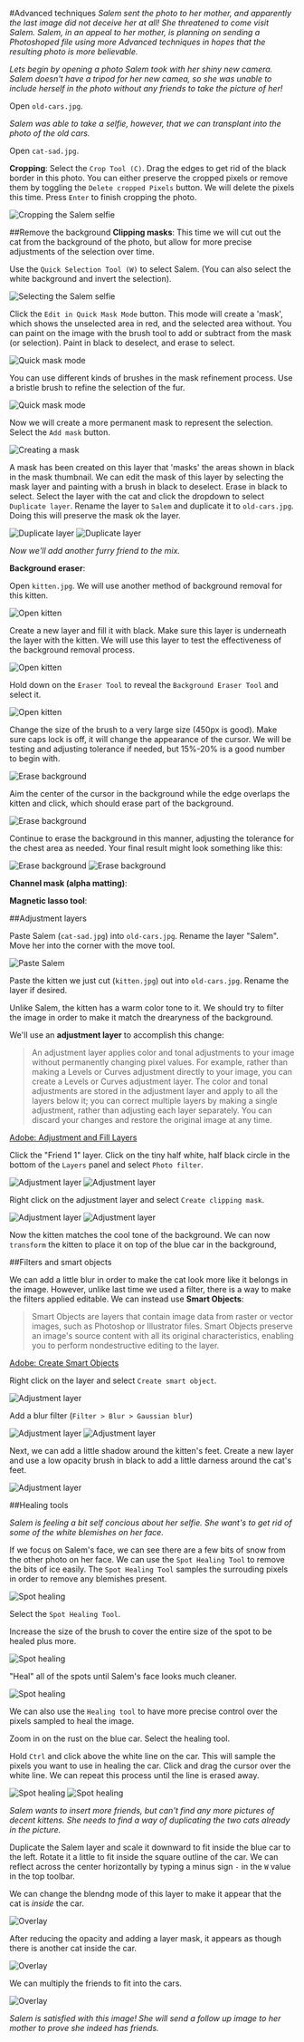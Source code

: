 #Advanced techniques
_Salem sent the photo to her mother, and apparently the last image did not deceive her at all! She threatened to come visit Salem. Salem, in an appeal to her mother, is planning on sending a Photoshoped file using more Advanced techniques in hopes that the resulting photo is more believable._

_Lets begin by opening a photo Salem took with her shiny new camera. Salem doesn't have a tripod for her new camea, so she was unable to include herself in the photo without any friends to take the picture of her!_

Open `old-cars.jpg`.

_Salem was able to take a selfie, however, that we can transplant into the photo of the old cars._

Open `cat-sad.jpg`.

__Cropping__: Select the `Crop Tool (C)`. Drag the edges to get rid of the black border in this photo. You can either preserve the cropped pixels or remove them by toggling the `Delete cropped Pixels` button. We will delete the pixels this time. Press `Enter` to finish cropping the photo. 

![Cropping the Salem selfie](img/advancedtechniques_1.png)

##Remove the background
__Clipping masks__: This time we will cut out the cat from the background of the photo, but allow for more precise adjustments of the selection over time. 

Use the `Quick Selection Tool (W)` to select Salem. (You can also select the white background and invert the selection).

![Selecting the Salem selfie](img/advancedtechniques_2.png)

Click the `Edit in Quick Mask Mode` button. This mode will create a 'mask', which shows the unselected area in red, and the selected area without. You can paint on the image with the brush tool to add or subtract from the mask (or selection). Paint in black to deselect, and erase to select.

![Quick mask mode](img/advancedtechniques_3.png)

You can use different kinds of brushes in the mask refinement process. Use a bristle brush to refine the selection of the fur.

![Quick mask mode](img/advancedtechniques_4.png)

Now we will create a more permanent mask to represent the selection. Select the `Add mask` button.

![Creating a mask](img/advancedtechniques_5.png)

A mask has been created on this layer that 'masks' the areas shown in black in the mask thumbnail. We can edit the mask of this layer by selecting the mask layer and painting with a brush in black to deselect. Erase in black to select. 
Select the layer with the cat and click the dropdown to select `Duplicate layer`. Rename the layer to `Salem` and duplicate it to `old-cars.jpg`. Doing this will preserve the mask ok the layer.

![Duplicate layer](img/advancedtechniques_6.png)
![Duplicate layer](img/advancedtechniques_7.png)

_Now we'll add another furry friend to the mix._ 

__Background eraser__:   

Open `kitten.jpg`. We will use another method of background removal for this kitten. 

![Open kitten](img/advancedtechniques_8.png)

Create a new layer and fill it with black. Make sure this layer is underneath the layer with the kitten. We will use this layer to test the effectiveness of the background removal process. 

![Open kitten](img/advancedtechniques_9.png)

Hold down on the `Eraser Tool` to reveal the `Background Eraser Tool` and select it. 

![Open kitten](img/advancedtechniques_10.png)

Change the size of the brush to a very large size (450px is good). Make sure caps lock is off, it will change the appearance of the cursor. We will be testing and adjusting tolerance if needed, but 15%-20% is a good number to begin with. 

![Erase background](img/advancedtechniques_11.png)

Aim the center of the cursor in the background while the edge overlaps the kitten and click, which should erase part of the background.  

![Erase background](img/advancedtechniques_12.png)

Continue to erase the background in this manner, adjusting the tolerance for the chest area as needed. Your final result might look something like this:

![Erase background](img/advancedtechniques_13.png)
![Erase background](img/advancedtechniques_14.png)

__Channel mask (alpha matting)__:    



__Magnetic lasso tool__:



##Adjustment layers

Paste Salem (`cat-sad.jpg`) into `old-cars.jpg`. Rename the layer "Salem". Move her into the corner with the move tool. 

![Paste Salem](img/advancedtechniques_15.png)

Paste the kitten we just cut (`kitten.jpg`) out into `old-cars.jpg`. Rename the layer if desired.

Unlike Salem, the kitten has a warm color tone to it. We should try to filter the image in order to make it match the drearyness of the background. 

We'll use an __adjustment layer__ to accomplish this change:

>An adjustment layer applies color and tonal adjustments to your image without permanently changing pixel values. For example, rather than making a Levels or Curves adjustment directly to your image, you can create a Levels or Curves adjustment layer. The color and tonal adjustments are stored in the adjustment layer and apply to all the layers below it; you can correct multiple layers by making a single adjustment, rather than adjusting each layer separately. You can discard your changes and restore the original image at any time.

[Adobe: Adjustment and Fill Layers](https://helpx.adobe.com/photoshop/using/adjustment-fill-layers.html)

Click the "Friend 1" layer. Click on the tiny half white, half black circle in the bottom of the `Layers` panel and select `Photo filter`.

![Adjustment layer](img/advancedtechniques_16.png)
![Adjustment layer](img/advancedtechniques_17.png)

Right click on the adjustment layer and select `Create clipping mask`.

![Adjustment layer](img/advancedtechniques_18.png)
![Adjustment layer](img/advancedtechniques_19.png)

Now the kitten matches the cool tone of the background. We can now `transform` the kitten to place it on top of the blue car in the background, 

##Filters and smart objects

We can add a little blur in order to make the cat look more like it belongs in the image. However, unlike last time we used a filter, there is a way to make the filters applied editable. We can instead use __Smart Objects__:

>Smart Objects are layers that contain image data from raster or vector images, such as Photoshop or Illustrator files. Smart Objects preserve an image's source content with all its original characteristics, enabling you to perform nondestructive editing to the layer.

[Adobe: Create Smart Objects](https://helpx.adobe.com/photoshop/using/create-smart-objects.html)

Right click on the layer and select `Create smart object`.

![Adjustment layer](img/advancedtechniques_20.png)

Add a blur filter (`Filter > Blur > Gaussian blur`)

![Adjustment layer](img/advancedtechniques_21.png)
![Adjustment layer](img/advancedtechniques_22.png)

Next, we can add a little shadow around the kitten's feet. Create a new layer and use a low opacity brush in black to add a little darness around the cat's feet. 

![Adjustment layer](img/advancedtechniques_23.png)

##Healing tools

_Salem is feeling a bit self concious about her selfie. She want's to get rid of some of the white blemishes on her face._

If we focus on Salem's face, we can see there are a few bits of snow from the other photo on her face. We can use the `Spot Healing Tool` to remove the bits of ice easily. The `Spot Healing Tool` samples the surrouding pixels in order to remove any blemishes present. 

![Spot healing](img/advancedtechniques_24.png)

Select the `Spot Healing Tool`.

Increase the size of the brush to cover the entire size of the spot to be healed plus more.

![Spot healing](img/advancedtechniques_25.png)

"Heal" all of the spots until Salem's face looks much cleaner. 

![Spot healing](img/advancedtechniques_26.png)

We can also use the `Healing tool` to have more precise control over the pixels sampled to heal the image. 

Zoom in on the rust on the blue car. Select the healing tool. 

Hold `Ctrl` and click above the white line on the car. This will sample the pixels you want to use in healing the car. Click and drag the cursor over the white line. We can repeat this process until the line is erased away. 

![Spot healing](img/advancedtechniques_27.png)
![Spot healing](img/advancedtechniques_28.png)

_Salem wants to insert more friends, but can't find any more pictures of decent kittens. She needs to find a way of duplicating the two cats already in the picture._

Duplicate the Salem layer and scale it downward to fit inside the blue car to the left. Rotate it a little to fit inside the square outline of the car. We can reflect across the center horizontally by typing a minus sign `-` in the `W` value in the top toolbar.

We can change the blendng mode of this layer to make it appear that the cat is _inside_ the car. 

![Overlay](img/advancedtechniques_29.png)

After reducing the opacity and adding a layer mask, it appears as though there is another cat inside the car.

![Overlay](img/advancedtechniques_30.png)

We can multiply the friends to fit into the cars. 

![Overlay](img/advancedtechniques_31.png)

_Salem is satisfied with this image! She will send a follow up image to her mother to prove she indeed has friends._
